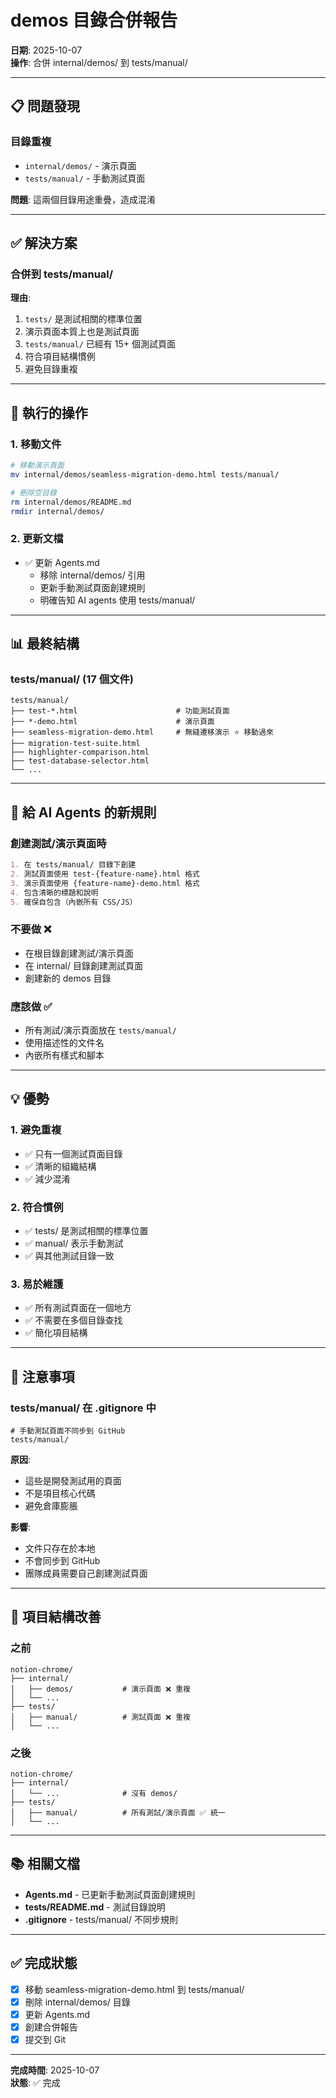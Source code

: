 # demos 目錄合併報告

**日期**: 2025-10-07  
**操作**: 合併 internal/demos/ 到 tests/manual/

---

## 📋 問題發現

### 目錄重複
- `internal/demos/` - 演示頁面
- `tests/manual/` - 手動測試頁面

**問題**: 這兩個目錄用途重疊，造成混淆

---

## ✅ 解決方案

### 合併到 tests/manual/
**理由**:
1. `tests/` 是測試相關的標準位置
2. 演示頁面本質上也是測試頁面
3. `tests/manual/` 已經有 15+ 個測試頁面
4. 符合項目結構慣例
5. 避免目錄重複

---

## 📁 執行的操作

### 1. 移動文件
```bash
# 移動演示頁面
mv internal/demos/seamless-migration-demo.html tests/manual/

# 刪除空目錄
rm internal/demos/README.md
rmdir internal/demos/
```

### 2. 更新文檔
- ✅ 更新 Agents.md
  - 移除 internal/demos/ 引用
  - 更新手動測試頁面創建規則
  - 明確告知 AI agents 使用 tests/manual/

---

## 📊 最終結構

### tests/manual/ (17 個文件)
```
tests/manual/
├── test-*.html                      # 功能測試頁面
├── *-demo.html                      # 演示頁面
├── seamless-migration-demo.html     # 無縫遷移演示 ⭐ 移動過來
├── migration-test-suite.html
├── highlighter-comparison.html
├── test-database-selector.html
└── ...
```

---

## 🎯 給 AI Agents 的新規則

### 創建測試/演示頁面時
```markdown
1. 在 tests/manual/ 目錄下創建
2. 測試頁面使用 test-{feature-name}.html 格式
3. 演示頁面使用 {feature-name}-demo.html 格式
4. 包含清晰的標題和說明
5. 確保自包含（內嵌所有 CSS/JS）
```

### 不要做 ❌
- 在根目錄創建測試/演示頁面
- 在 internal/ 目錄創建測試頁面
- 創建新的 demos 目錄

### 應該做 ✅
- 所有測試/演示頁面放在 `tests/manual/`
- 使用描述性的文件名
- 內嵌所有樣式和腳本

---

## 💡 優勢

### 1. 避免重複
- ✅ 只有一個測試頁面目錄
- ✅ 清晰的組織結構
- ✅ 減少混淆

### 2. 符合慣例
- ✅ tests/ 是測試相關的標準位置
- ✅ manual/ 表示手動測試
- ✅ 與其他測試目錄一致

### 3. 易於維護
- ✅ 所有測試頁面在一個地方
- ✅ 不需要在多個目錄查找
- ✅ 簡化項目結構

---

## 📝 注意事項

### tests/manual/ 在 .gitignore 中
```gitignore
# 手動測試頁面不同步到 GitHub
tests/manual/
```

**原因**:
- 這些是開發測試用的頁面
- 不是項目核心代碼
- 避免倉庫膨脹

**影響**:
- 文件只存在於本地
- 不會同步到 GitHub
- 團隊成員需要自己創建測試頁面

---

## 🔄 項目結構改善

### 之前
```
notion-chrome/
├── internal/
│   ├── demos/           # 演示頁面 ❌ 重複
│   └── ...
├── tests/
│   ├── manual/          # 測試頁面 ❌ 重複
│   └── ...
```

### 之後
```
notion-chrome/
├── internal/
│   └── ...              # 沒有 demos/
├── tests/
│   ├── manual/          # 所有測試/演示頁面 ✅ 統一
│   └── ...
```

---

## 📚 相關文檔

- **Agents.md** - 已更新手動測試頁面創建規則
- **tests/README.md** - 測試目錄說明
- **.gitignore** - tests/manual/ 不同步規則

---

## ✅ 完成狀態

- [x] 移動 seamless-migration-demo.html 到 tests/manual/
- [x] 刪除 internal/demos/ 目錄
- [x] 更新 Agents.md
- [x] 創建合併報告
- [x] 提交到 Git

---

**完成時間**: 2025-10-07  
**狀態**: ✅ 完成
